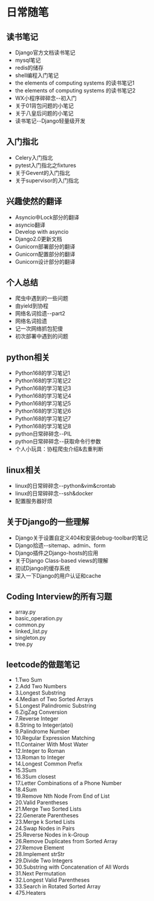 # 日常随笔

## 读书笔记
* Django官方文档读书笔记
* mysql笔记
* redis的储存
* shell编程入门笔记
* the elements of computing systems 的读书笔记1
* the elements of computing systems 的读书笔记2
* WX小程序碎碎念--初入门
* 关于01背包问题的小笔记
* 关于八皇后问题的小笔记
* 读书笔记--Django轻量级开发

## 入门指北
* Celery入门指北
* pytest入门指北之fixtures
* 关于Gevent的入门指北
* 关于supervisor的入门指北

## 兴趣使然的翻译
* Asyncio中Lock部分的翻译
* asyncio翻译
* Develop with asyncio
* Django2.0更新文档
* Gunicorn部署部分的翻译
* Gunicorn配置部分的翻译
* Gunicorn设计部分的翻译

## 个人总结
* 爬虫中遇到的一些问题
* 由yield到协程
* 网络名词拾遗--part2
* 网络名词拾遗
* 记一次网络抓包犯傻
* 初次部署中遇到的问题

## python相关
* Python168的学习笔记1
* Python168的学习笔记2
* Python168的学习笔记3
* Python168的学习笔记4
* Python168的学习笔记5
* Python168的学习笔记6
* Python168的学习笔记7
* Python168的学习笔记8
* python日常碎碎念--PIL
* python日常碎碎念--获取命令行参数
* 个人小玩具：协程爬虫介绍&去重判断

## linux相关
* linux的日常碎碎念--python&vim&crontab
* linux的日常碎碎念--ssh&docker
* 配置服务器好烦

## 关于Django的一些理解
* Django关于设置自定义404和安装debug-toolbar的笔记
* Django拾遗--sitemap、admin、form
* Django插件之Django-hosts的应用
* 关于Django Class-based views的理解
* 初试Django的缓存系统
* 深入一下Django的用户认证和cache

## Coding Interview的所有习题
* array.py
* basic_operation.py
* common.py
* linked_list.py
* singleton.py
* tree.py

## leetcode的做题笔记
* 1.Two Sum
* 2.Add Two Numbers
* 3.Longest Substring
* 4.Median of Two Sorted Arrays
* 5.Longest Palindromic Substring
* 6.ZigZag Conversion
* 7.Reverse Integer
* 8.String to Integer(atoi)
* 9.Palindrome Number
* 10.Regular Expression Matching
* 11.Container With Most Water
* 12.Integer to Roman
* 13.Roman to Integer
* 14.Longest Common Prefix
* 15.3Sum
* 16.3Sum closest
* 17.Letter Combinations of a Phone Number
* 18.4Sum
* 19.Remove Nth Node From End of List
* 20.Valid Parentheses
* 21.Merge Two Sorted Lists
* 22.Generate Parentheses
* 23.Merge k Sorted Lists
* 24.Swap Nodes in Pairs
* 25.Reverse Nodes in k-Group
* 26.Remove Duplicates from Sorted Array
* 27.Remove Element
* 28.Implement strStr
* 29.Divide Two Integers
* 30.Substring with Concatenation of All Words
* 31.Next Permutation
* 32.Longest Valid Parentheses
* 33.Search in Rotated Sorted Array
* 475.Heaters
